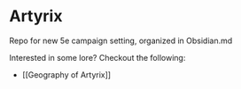 # Artyrix
Repo for new 5e campaign setting, organized in Obsidian.md

Interested in some lore? Checkout the following:
- [[Geography of Artyrix]]
